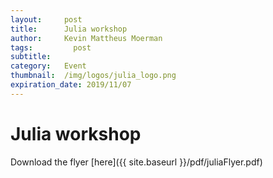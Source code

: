 ```yaml
---
layout:     post
title:      Julia workshop
author:     Kevin Mattheus Moerman
tags: 		  post
subtitle:  	
category:   Event
thumbnail:  /img/logos/julia_logo.png
expiration_date: 2019/11/07
---
```


# Julia workshop

Download the flyer [here]({{ site.baseurl }}/pdf/juliaFlyer.pdf)
